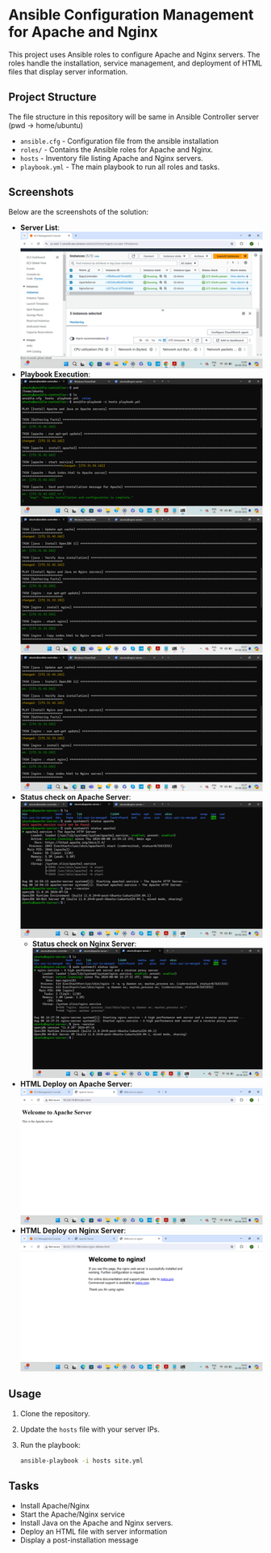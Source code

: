 # Ansible Configuration Management for Apache and Nginx

This project uses Ansible roles to configure Apache and Nginx servers. The roles handle the installation, service management, and deployment of HTML files that display server information.

## Project Structure

The file structure in this repository will be same in Ansible Controller server 
(pwd -> home/ubuntu)


- `ansible.cfg` - Configuration file from the ansible installation
- `roles/` - Contains the Ansible roles for Apache and Nginx.
- `hosts` - Inventory file listing Apache and Nginx servers.
- `playbook.yml` - The main playbook to run all roles and tasks.

## Screenshots
Below are the screenshots of the solution:
- **Server List**:
  ![Server List](screenshots/Server-List.png)
- **Playbook Execution**:
  ![Playbook Execution](screenshots/Playbook-Execute1.png)
  ![Playbook Execution](screenshots/Playbook-Execute2.png)
  ![Playbook Execution](screenshots/Playbook-Execute2.png)
- **Status check on Apache Server**:
  ![Apache Server](screenshots/Apache-Verify-Status.png)
  - **Status check on Nginx Server**:
  ![Apache Server](screenshots/Nginx-Verify-Status.png)
- **HTML Deploy on Apache Server**:
  ![HTML Deploy Apache](screenshots/Apache-html-deploy.png)
- **HTML Deploy on Nginx Server**:
  ![HTML Deploy Nginx](screenshots/Nginx-Success.png)

## Usage

1. Clone the repository.
2. Update the `hosts` file with your server IPs.
3. Run the playbook:

   ```bash
   ansible-playbook -i hosts site.yml

## Tasks

- Install Apache/Nginx
- Start the Apache/Nginx service
- Install Java on the Apache and Nginx servers.
- Deploy an HTML file with server information
- Display a post-installation message